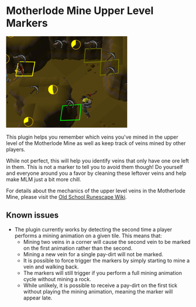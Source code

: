 # Motherlode Mine Upper Level Markers
![MLM Markers in Action](mlmmarkers.png)

This plugin helps you remember which veins you've mined in
the upper level of the Motherlode Mine as well as keep track
of veins mined by other players.

While not perfect, this will help you identify veins that only
have one ore left in them. This is not a marker to tell you to
avoid them though! Do yourself and everyone around you a favor
by cleaning these leftover veins and help make MLM just a bit
more chill.

For details about the mechanics of the upper level veins in the Motherlode Mine, please visit the
[Old School Runescape Wiki](https://oldschool.runescape.wiki/w/Motherlode_Mine#Upper_level).

## Known issues

* The plugin currently works by detecting the second time a player
  performs a mining animation on a given tile. This means that:
  * Mining two veins in a corner will cause the second vein to be
    marked on the first animation rather than the second.
  * Mining a new vein for a single pay-dirt will not be marked.
  * It is possible to force trigger the markers by simply starting
    to mine a vein and walking back.
  * The markers will still trigger if you perform a full mining
    animation cycle without mining a rock.
  * While unlikely, it is possible to receive a pay-dirt on the
    first tick without playing the mining animation, meaning the
    marker will appear late.
